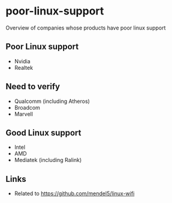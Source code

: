 # poor-linux-support
Overview of companies whose products have poor linux support

## Poor Linux support
- Nvidia
- Realtek

## Need to verify
- Qualcomm (including Atheros)
- Broadcom
- Marvell

## Good Linux support
- Intel
- AMD
- Mediatek (including Ralink)

## Links
- Related to https://github.com/mendel5/linux-wifi
